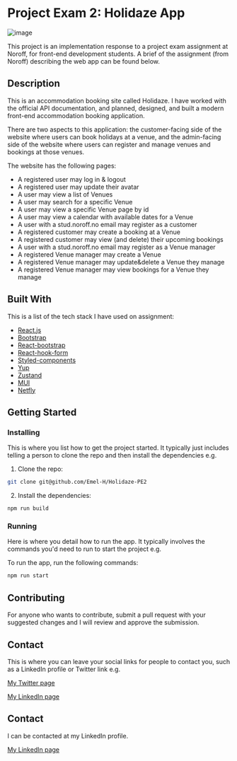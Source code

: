 # Project Exam 2: Holidaze App

![image](https://github.com/Emel-H/React-Assignment/assets/114482435/8eceef94-89ec-4bdd-93df-5fc7cd887604)

This project is an implementation response to a project exam assignment at Noroff, for front-end development students. A brief of the assignment (from Noroff) describing the web app can be found below.

## Description

This is an accommodation booking site called Holidaze. I have worked with the official API documentation, and planned, designed, and built a modern front-end accommodation booking application.

There are two aspects to this application: the customer-facing side of the website where users can book holidays at a venue, and the admin-facing side of the website where users can register and manage venues and bookings at those venues.

The website has the following pages:

- A registered user may log in & logout
- A registered user may update their avatar
- A user may view a list of Venues
- A user may search for a specific Venue
- A user may view a specific Venue page by id
- A user may view a calendar with available dates for a Venue
- A user with a stud.noroff.no email may register as a customer
- A registered customer may create a booking at a Venue
- A registered customer may view (and delete) their upcoming bookings
- A user with a stud.noroff.no email may register as a Venue manager
- A registered Venue manager may create a Venue</li>
- A registered Venue manager may update&delete a Venue they manage
- A registered Venue manager may view bookings for a Venue they manage

## Built With

This is a list of the tech stack I have used on assignment:

- [React.js](https://reactjs.org/)
- [Bootstrap](https://getbootstrap.com)
- [React-bootstrap](https://react-bootstrap.netlify.app/)
- [React-hook-form](https://react-hook-form.com/)
- [Styled-components](https://styled-components.com/)
- [Yup](https://github.com/jquense/yup)
- [Zustand](https://github.com/pmndrs/zustand)
- [MUI](https://mui.com/)
- [Netfly](https://www.netlify.com/)

## Getting Started

### Installing

This is where you list how to get the project started. It typically just includes telling a person to clone the repo and then install the dependencies e.g.

1. Clone the repo:

```bash
git clone git@github.com/Emel-H/Holidaze-PE2

```

2. Install the dependencies:

```
npm run build
```

### Running

Here is where you detail how to run the app. It typically involves the commands you'd need to run to start the project e.g.

To run the app, run the following commands:

```bash
npm run start
```

## Contributing

For anyone who wants to contribute, submit a pull request with your suggested changes and I will review and approve the submission. 

## Contact

This is where you can leave your social links for people to contact you, such as a LinkedIn profile or Twitter link e.g.

[My Twitter page](www.twitter.com)

[My LinkedIn page](www.linkedin.com)

## Contact

I can be contacted at my LinkedIn profile.

[My LinkedIn page](https://www.linkedin.com/in/emel-j-h-415905169/)












